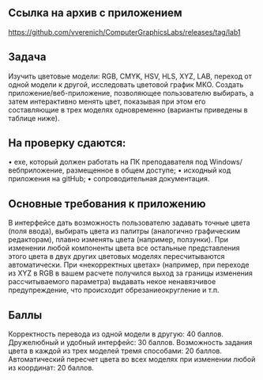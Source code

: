 ## Ссылка на архив с приложением
https://github.com/vverenich/ComputerGraphicsLabs/releases/tag/lab1
## Задача
Изучить цветовые модели: RGB, CMYK, HSV, HLS, XYZ, LAB, переход от одной
модели к другой, исследовать цветовой график МКО.
Создать приложение/веб-приложение, позволяющее пользователю выбирать, а
затем интерактивно менять цвет, показывая при этом его составляющие в трех
моделях одновременно (варианты приведены в таблице ниже).
## На проверку сдаются:
• exe, который должен работать на ПК преподавателя под Windows/вебприложение, размещенное в общем доступе;
• исходный код приложения на gitHub;
• сопроводительная документация.
## Основные требования к приложению
В интерфейсе дать возможность пользователю задавать точные цвета (поля
ввода), выбирать цвета из палитры (аналогично графическим редакторам), плавно
изменять цвета (например, ползунки).
При изменении любой компоненты цвета все остальные представления этого
цвета в двух других цветовых моделях пересчитываются автоматически.
При «некорректных цветах» (например, при переходе из XYZ в RGB в вашем
расчете получился выход за границы изменения рассчитываемого параметра)
выдавать некое ненавязчивое предупреждение, что происходит обрезаниеокругление и т.п.
## Баллы
Корректность перевода из одной модели в другую: 40 баллов.
Дружелюбный и удобный интерфейс: 30 баллов.
Возможность задания цвета в каждой из трех моделей тремя способами:
20 баллов.
Автоматический пересчет цвета во всех моделях при изменении любой из
координат: 20 баллов.
